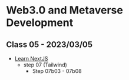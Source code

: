 # Web3.0 and Metaverse Development

## Class 05 - 2023/03/05

- [Learn NextJS](https://github.com/panaverse/learn-nextjs)
  - step 07 (Tailwind)
    - Step 07b03 - 07b08
